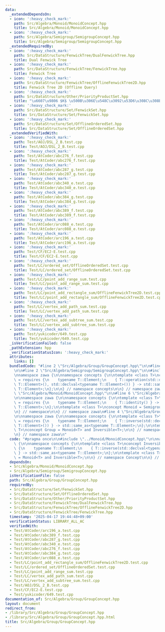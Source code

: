 ```yaml
---
data:
  _extendedDependsOn:
  - icon: ':heavy_check_mark:'
    path: Src/Algebra/Monoid/MonoidConcept.hpp
    title: Src/Algebra/Monoid/MonoidConcept.hpp
  - icon: ':heavy_check_mark:'
    path: Src/Algebra/Semigroup/SemigroupConcept.hpp
    title: Src/Algebra/Semigroup/SemigroupConcept.hpp
  _extendedRequiredBy:
  - icon: ':heavy_check_mark:'
    path: Src/DataStructure/FenwickTree/DualFenwickTree.hpp
    title: Dual Fenwick Tree
  - icon: ':heavy_check_mark:'
    path: Src/DataStructure/FenwickTree/FenwickTree.hpp
    title: Fenwick Tree
  - icon: ':heavy_check_mark:'
    path: Src/DataStructure/FenwickTree/OfflineFenwickTree2D.hpp
    title: Fenwick Tree 2D (Offline Query)
  - icon: ':heavy_check_mark:'
    path: Src/DataStructure/Other/PriorityProductSet.hpp
    title: "\u6607\u9806 $K$ \u500B\u306E\u548C\u3092\u53D6\u308C\u308Bpriority_queue"
  - icon: ':heavy_check_mark:'
    path: Src/DataStructure/Set/FenwickSet.hpp
    title: Src/DataStructure/Set/FenwickSet.hpp
  - icon: ':heavy_check_mark:'
    path: Src/DataStructure/Set/OfflineOrderedSet.hpp
    title: Src/DataStructure/Set/OfflineOrderedSet.hpp
  _extendedVerifiedWith:
  - icon: ':heavy_check_mark:'
    path: Test/AOJ/DSL_2_B.test.cpp
    title: Test/AOJ/DSL_2_B.test.cpp
  - icon: ':heavy_check_mark:'
    path: Test/AtCoder/abc276_f.test.cpp
    title: Test/AtCoder/abc276_f.test.cpp
  - icon: ':heavy_check_mark:'
    path: Test/AtCoder/abc287_g.test.cpp
    title: Test/AtCoder/abc287_g.test.cpp
  - icon: ':heavy_check_mark:'
    path: Test/AtCoder/abc340_e.test.cpp
    title: Test/AtCoder/abc340_e.test.cpp
  - icon: ':heavy_check_mark:'
    path: Test/AtCoder/abc384_g.test.cpp
    title: Test/AtCoder/abc384_g.test.cpp
  - icon: ':heavy_check_mark:'
    path: Test/AtCoder/abc389_f.test.cpp
    title: Test/AtCoder/abc389_f.test.cpp
  - icon: ':heavy_check_mark:'
    path: Test/AtCoder/arc088_e.test.cpp
    title: Test/AtCoder/arc088_e.test.cpp
  - icon: ':heavy_check_mark:'
    path: Test/AtCoder/arc196_a.test.cpp
    title: Test/AtCoder/arc196_a.test.cpp
  - icon: ':heavy_check_mark:'
    path: Test/CF/EC2-E.test.cpp
    title: Test/CF/EC2-E.test.cpp
  - icon: ':heavy_check_mark:'
    path: Test/LC/ordered_set/OfflineOrderedSet.test.cpp
    title: Test/LC/ordered_set/OfflineOrderedSet.test.cpp
  - icon: ':heavy_check_mark:'
    path: Test/LC/point_add_range_sum.test.cpp
    title: Test/LC/point_add_range_sum.test.cpp
  - icon: ':heavy_check_mark:'
    path: Test/LC/point_add_rectangle_sum/OfflineFenwickTree2D.test.cpp
    title: Test/LC/point_add_rectangle_sum/OfflineFenwickTree2D.test.cpp
  - icon: ':heavy_check_mark:'
    path: Test/LC/vertex_add_path_sum.test.cpp
    title: Test/LC/vertex_add_path_sum.test.cpp
  - icon: ':heavy_check_mark:'
    path: Test/LC/vertex_add_subtree_sum.test.cpp
    title: Test/LC/vertex_add_subtree_sum.test.cpp
  - icon: ':heavy_check_mark:'
    path: Test/yukicoder/649.test.cpp
    title: Test/yukicoder/649.test.cpp
  _isVerificationFailed: false
  _pathExtension: hpp
  _verificationStatusIcon: ':heavy_check_mark:'
  attributes:
    links: []
  bundledCode: "#line 2 \"Src/Algebra/Group/GroupConcept.hpp\"\n\n#line 2 \"Src/Algebra/Monoid/MonoidConcept.hpp\"\
    \n\n#line 2 \"Src/Algebra/Semigroup/SemigroupConcept.hpp\"\n\n#include <concepts>\n\
    \nnamespace zawa {\n\nnamespace concepts {\n\ntemplate <class T>\nconcept Semigroup\
    \ = requires {\n    typename T::Element;\n    { T::operation(std::declval<typename\
    \ T::Element>(), std::declval<typename T::Element>()) } -> std::same_as<typename\
    \ T::Element>;\n};\n\n} // namespace concepts\n\n} // namespace zawa\n#line 4\
    \ \"Src/Algebra/Monoid/MonoidConcept.hpp\"\n\n#line 6 \"Src/Algebra/Monoid/MonoidConcept.hpp\"\
    \n\nnamespace zawa {\n\nnamespace concepts {\n\ntemplate <class T>\nconcept Identitiable\
    \ = requires {\n    typename T::Element;\n    { T::identity() } -> std::same_as<typename\
    \ T::Element>;\n};\n\ntemplate <class T>\nconcept Monoid = Semigroup<T> and Identitiable<T>;\n\
    \n} // namespace\n\n} // namespace zawa\n#line 4 \"Src/Algebra/Group/GroupConcept.hpp\"\
    \n\nnamespace zawa {\n\nnamespace concepts {\n\ntemplate <class T>\nconcept Inversible\
    \ = requires {\n    typename T::Element;\n    { T::inverse(std::declval<typename\
    \ T::Element>()) } -> std::same_as<typename T::Element>;\n};\n\ntemplate <class\
    \ T>\nconcept Group = Monoid<T> and Inversible<T>;\n\n} // namespace Concept\n\
    \n} // namespace zawa\n"
  code: "#pragma once\n\n#include \"../Monoid/MonoidConcept.hpp\"\n\nnamespace zawa\
    \ {\n\nnamespace concepts {\n\ntemplate <class T>\nconcept Inversible = requires\
    \ {\n    typename T::Element;\n    { T::inverse(std::declval<typename T::Element>())\
    \ } -> std::same_as<typename T::Element>;\n};\n\ntemplate <class T>\nconcept Group\
    \ = Monoid<T> and Inversible<T>;\n\n} // namespace Concept\n\n} // namespace zawa\n"
  dependsOn:
  - Src/Algebra/Monoid/MonoidConcept.hpp
  - Src/Algebra/Semigroup/SemigroupConcept.hpp
  isVerificationFile: false
  path: Src/Algebra/Group/GroupConcept.hpp
  requiredBy:
  - Src/DataStructure/Set/FenwickSet.hpp
  - Src/DataStructure/Set/OfflineOrderedSet.hpp
  - Src/DataStructure/Other/PriorityProductSet.hpp
  - Src/DataStructure/FenwickTree/DualFenwickTree.hpp
  - Src/DataStructure/FenwickTree/OfflineFenwickTree2D.hpp
  - Src/DataStructure/FenwickTree/FenwickTree.hpp
  timestamp: '2025-04-17 19:44:48+09:00'
  verificationStatus: LIBRARY_ALL_AC
  verifiedWith:
  - Test/AtCoder/arc196_a.test.cpp
  - Test/AtCoder/abc389_f.test.cpp
  - Test/AtCoder/abc287_g.test.cpp
  - Test/AtCoder/abc340_e.test.cpp
  - Test/AtCoder/abc276_f.test.cpp
  - Test/AtCoder/abc384_g.test.cpp
  - Test/AtCoder/arc088_e.test.cpp
  - Test/LC/point_add_rectangle_sum/OfflineFenwickTree2D.test.cpp
  - Test/LC/ordered_set/OfflineOrderedSet.test.cpp
  - Test/LC/point_add_range_sum.test.cpp
  - Test/LC/vertex_add_path_sum.test.cpp
  - Test/LC/vertex_add_subtree_sum.test.cpp
  - Test/AOJ/DSL_2_B.test.cpp
  - Test/CF/EC2-E.test.cpp
  - Test/yukicoder/649.test.cpp
documentation_of: Src/Algebra/Group/GroupConcept.hpp
layout: document
redirect_from:
- /library/Src/Algebra/Group/GroupConcept.hpp
- /library/Src/Algebra/Group/GroupConcept.hpp.html
title: Src/Algebra/Group/GroupConcept.hpp
---
```

